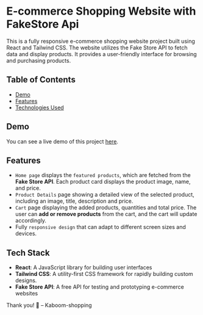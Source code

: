 # E-commerce Shopping Website with FakeStore Api

This is a fully responsive e-commerce shopping website project built using React and Tailwind CSS. The website utilizes the Fake Store API to fetch data and display products. It provides a user-friendly interface for browsing and purchasing products.

## Table of Contents

- [Demo](#demo)
- [Features](#features)
- [Technologies Used](#technologies-used)
  


## Demo

You can see a live demo of this project [here](https://kaboomshopping1.netlify.app/).

## Features

- `Home page` displays the `featured products`, which are fetched from the **Fake Store API**. Each product card displays the product image, name, and price.
- `Product Details` page showing a detailed view of the selected product, including an image, title, description and price.
- `Cart` page displaying the added products, quantities and total price. The user can **add or remove products** from the cart, and the cart will update accordingly.
- Fully `responsive design` that can adapt to different screen sizes and devices.

## Tech Stack

- **React**: A JavaScript library for building user interfaces
- **Tailwind CSS**: A utility-first CSS framework for rapidly building custom designs.
- **Fake Store API**: A free API for testing and prototyping e-commerce websites


Thank you! 🤍
– Kaboom-shopping
